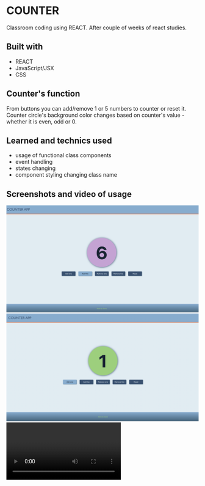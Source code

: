 # COUNTER

Classroom coding using REACT.
After couple of weeks of react studies.

## Built with

- REACT
- JavaScript/JSX
- CSS

## Counter's function

From buttons you can add/remove 1 or 5 numbers to counter or reset it.
Counter circle's background color changes based on counter's value - whether it is even, odd or 0.

## Learned and technics used

- usage of functional class components
- event handling
- states changing
- component styling changing class name

## Screenshots and video of usage

![counter even number](/assets/pictures/screenshot_counterEven.png)
![counter odd number](/assets/pictures/screenshot_counterOdd.png)
![counter video](/assets/pictures/screenrecord_counter.mov)
